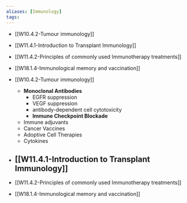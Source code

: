 ```yaml
---
aliases: [Immunology]
tags: 
---
```





- [[W10.4.2-Tumour immunology]]
- [[W11.4.1-Introduction to Transplant Immunology]]
- [[W11.4.2-Principles of commonly used Immunotherapy treatments]]
- [[W18.1.4-Immunological memory and vaccination]]



- [[W10.4.2-Tumour immunology]]
	- **Monoclonal Antibodies**
		- EGFR suppression
		- VEGF suppression 
		- antibody-dependent cell cytotoxicity
		- **Immune Checkpoint Blockade**
	- Immune adjuvants
	- Cancer Vaccines
	- Adoptive Cell Therapies
	- Cytokines

- [[W11.4.1-Introduction to Transplant Immunology]]
	- 
- [[W11.4.2-Principles of commonly used Immunotherapy treatments]]
- [[W18.1.4-Immunological memory and vaccination]]